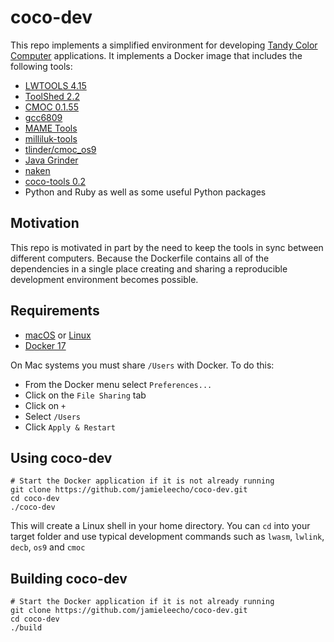 # coco-dev
This repo implements a simplified environment for developing [Tandy
Color Computer](https://en.wikipedia.org/wiki/TRS-80_Color_Computer)
applications. It implements a Docker image that includes the following tools:
* [LWTOOLS 4.15](http://lwtools.projects.l-w.ca)
* [ToolShed 2.2](https://sourceforge.net/p/toolshed/wiki/Home/)
* [CMOC 0.1.55](http://perso.b2b2c.ca/~sarrazip/dev/cmoc.html)
* [gcc6809](https://launchpad.net/~tormodvolden/+archive/ubuntu/m6809)
* [MAME Tools](https://packages.ubuntu.com/xenial/utils/mame-tools)
* [milliluk-tools](https://github.com/milliluk/milliluk-tools)
* [tlinder/cmoc\_os9](https://github.com/tlinder/cmoc_os9)
* [Java Grinder](http://www.mikekohn.net/micro/java_grinder.php)
* [naken](http://www.mikekohn.net/micro/naken_asm.php)
* [coco-tools 0.2](https://github.com/jamieleecho/coco-tools)
* Python and Ruby as well as some useful Python packages


## Motivation
This repo is motivated in part by the need to keep the tools in sync
between different computers. Because the Dockerfile contains all of the
dependencies in a single place creating and sharing a reproducible
development environment becomes possible.


## Requirements
* [macOS](https://www.apple.com/macos/high-sierra/) or
  [Linux](https://www.debian.org)
* [Docker 17](https://www.docker.com)

On Mac systems you must share `/Users` with Docker. To do this:
* From the Docker menu select `Preferences...`
* Click on the `File Sharing` tab
* Click on `+`
* Select `/Users`
* Click `Apply & Restart`


## Using coco-dev
```
# Start the Docker application if it is not already running
git clone https://github.com/jamieleecho/coco-dev.git
cd coco-dev
./coco-dev
```
This will create a Linux shell in your home directory. You can `cd` into
your target folder and use typical development commands such as `lwasm`,
`lwlink`, `decb`, `os9` and `cmoc`


## Building coco-dev
```
# Start the Docker application if it is not already running
git clone https://github.com/jamieleecho/coco-dev.git
cd coco-dev
./build
```


